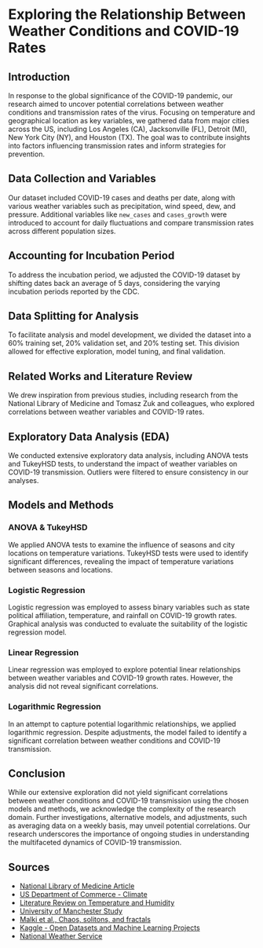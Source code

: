 # Exploring the Relationship Between Weather Conditions and COVID-19 Rates

## Introduction
In response to the global significance of the COVID-19 pandemic, our research aimed to uncover potential correlations between weather conditions and transmission rates of the virus. Focusing on temperature and geographical location as key variables, we gathered data from major cities across the US, including Los Angeles (CA), Jacksonville (FL), Detroit (MI), New York City (NY), and Houston (TX). The goal was to contribute insights into factors influencing transmission rates and inform strategies for prevention.

## Data Collection and Variables
Our dataset included COVID-19 cases and deaths per date, along with various weather variables such as precipitation, wind speed, dew, and pressure. Additional variables like `new_cases` and `cases_growth` were introduced to account for daily fluctuations and compare transmission rates across different population sizes.

## Accounting for Incubation Period
To address the incubation period, we adjusted the COVID-19 dataset by shifting dates back an average of 5 days, considering the varying incubation periods reported by the CDC.

## Data Splitting for Analysis
To facilitate analysis and model development, we divided the dataset into a 60% training set, 20% validation set, and 20% testing set. This division allowed for effective exploration, model tuning, and final validation.

## Related Works and Literature Review
We drew inspiration from previous studies, including research from the National Library of Medicine and Tomasz Zuk and colleagues, who explored correlations between weather variables and COVID-19 rates.

## Exploratory Data Analysis (EDA)
We conducted extensive exploratory data analysis, including ANOVA tests and TukeyHSD tests, to understand the impact of weather variables on COVID-19 transmission. Outliers were filtered to ensure consistency in our analyses.

## Models and Methods
### ANOVA & TukeyHSD
We applied ANOVA tests to examine the influence of seasons and city locations on temperature variations. TukeyHSD tests were used to identify significant differences, revealing the impact of temperature variations between seasons and locations.

### Logistic Regression
Logistic regression was employed to assess binary variables such as state political affiliation, temperature, and rainfall on COVID-19 growth rates. Graphical analysis was conducted to evaluate the suitability of the logistic regression model.

### Linear Regression
Linear regression was employed to explore potential linear relationships between weather variables and COVID-19 growth rates. However, the analysis did not reveal significant correlations.

### Logarithmic Regression
In an attempt to capture potential logarithmic relationships, we applied logarithmic regression. Despite adjustments, the model failed to identify a significant correlation between weather conditions and COVID-19 transmission.

## Conclusion
While our extensive exploration did not yield significant correlations between weather conditions and COVID-19 transmission using the chosen models and methods, we acknowledge the complexity of the research domain. Further investigations, alternative models, and adjustments, such as averaging data on a weekly basis, may unveil potential correlations. Our research underscores the importance of ongoing studies in understanding the multifaceted dynamics of COVID-19 transmission.

## Sources
- [National Library of Medicine Article](https://www.ncbi.nlm.nih.gov/pmc/articles/PMC9387066/)
- [US Department of Commerce - Climate](https://www.weather.gov/wrh/Climate?wfo=lox)
- [Literature Review on Temperature and Humidity](https://orf.od.nih.gov/TechnicalResources/Bioenvironmental/Documents/FINALPUBLISHEDPaperonHUMIDITYandViruses509.pdf)
- [University of Manchester Study](https://www.manchester.ac.uk/discover/news/new-study-shows-link-between-weather-and-spread-of-covid-19/)
- [Malki et al., Chaos, solitons, and fractals](https://www.ncbi.nlm.nih.gov/pmc/articles/PMC7367008/)
- [Kaggle - Open Datasets and Machine Learning Projects](https://www.kaggle.com/datasets)
- [National Weather Service](https://www.weather.gov/mfl/)

